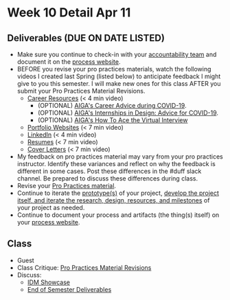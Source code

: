# Week 10 Detail Apr 11

## Deliverables (DUE ON DATE LISTED)

* Make sure you continue to check-in with your [accountability team](../assignments/accountability\_partner.md) and document it on the [process website](../website.md).
* BEFORE you revise your pro practices materials, watch the following videos I created last Spring (listed below) to anticipate feedback I might give to you this semester.  I will make new ones for this class AFTER you submit your Pro Practices Material Revisions.
  * [Career Resources](https://stream.nyu.edu/media/Senior+Project+Career+Resources/1\_9kyp6fsm) (< 4 min video)
    * (OPTIONAL) [AIGA's Career Advice during COVID-19](https://www.aiga.org/aiga/content/tools-and-resources/commitment-to-community/career-advice-for-covid-19/).
    * (OPTIONAL) [AIGA's Internships in Design: Advice for COVID-19](https://www.aiga.org/aiga/content/tools-and-resources/commitment-to-community/internships-in-design-advice-for-covid-19/).
    * (OPTIONAL) [AIGA's How To Ace the Virtual Interview](https://www.aiga.org/aiga/content/tools-and-resources/commitment-to-community/how-to-ace-the-virtual-interview/)
  * [Portfolio Websites](https://stream.nyu.edu/media/Senior+Project+Portfolio/1\_3ssg7ckj) (< 7 min video)
  * [LinkedIn](https://stream.nyu.edu/media/Senior+Project+LinkedIn/1\_678bu9ia) (< 4 min video)
  * [Resumes](https://stream.nyu.edu/media/Senior+Project+Resume/1\_0b28s5fz) (< 7 min video)
  * [Cover Letters](https://stream.nyu.edu/media/Senior+Project+Cover+Letters/1\_36vlce7a) (< 7 min video)
* My feedback on pro practices material may vary from your pro practices instructor. Identify these variances and reflect on why the feedback is different in some cases. Post these differences in the #duff slack channel. Be prepared to discuss these differences during class.
* Revise your [Pro Practices material](../end\_of\_semester\_deliverables/pro\_practices\_revisions.md).
* Continue to iterate the [prototype(s)](../project\_plan/) of your project, [develop the project itself, and iterate the research, design, resources, and milestones](../project\_plan/) of your project as needed.
* Continue to document your process and artifacts (the thing(s) itself) on your [process website](../website.md).

## Class

* Guest
* Class Critique: [Pro Practices Material Revisions](../end\_of\_semester\_deliverables/pro\_practices\_revisions.md)
* Discuss:&#x20;
  * [IDM Showcase ](../critiques-demos-presentations-and-exhibition/idm\_showcase.md)
  * [End of Semester Deliverables](../end\_of\_semester\_deliverables/)
